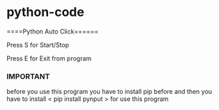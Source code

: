 # python-code

====Python Auto Click======

Press S for Start/Stop

Press E for Exit from program

### IMPORTANT ###
before you use this program 
you have to install pip before
and then you have to install < pip install pynput > for use this program
